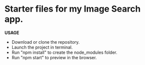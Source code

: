 # Starter files for my Image Search app.

**USAGE**

* Download or clone the repository.
* Launch the project in terminal.
* Run "npm install" to create the node_modules folder.
* Run "npm start" to preview in the browser.
